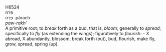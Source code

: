 <body>
  <p>H6524<br>  פּרח  <br> פָּרַח  ‎  pârach  <br><i>paw-rakh‘ </i><br>A primitive root; to <i>break</i> forth as a bud, that is, <i>bloom</i>; generally to <i>spread</i>; specifically to <i>fly</i> (as extending the wings); figuratively to <i>flourish: - </i> X abroad, X abundantly, blossom, break forth (out), bud, flourish, make fly, grow, spread, spring (up).<br></p>
 </body>